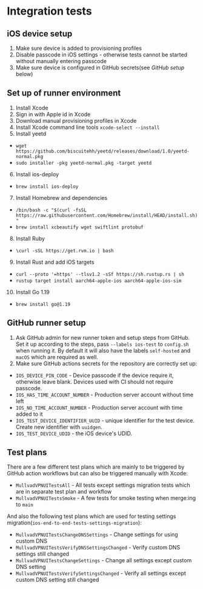 # Integration tests

## iOS device setup
1. Make sure device is added to provisioning profiles
2. Disable passcode in iOS settings - otherwise tests cannot be started without manually entering passcode
3. Make sure device is configured in GitHub secrets(see *GitHub setup* below)

## Set up of runner environment
1. Install Xcode
2. Sign in with Apple id in Xcode
3. Download manual provisioning profiles in Xcode
4. Install Xcode command line tools `xcode-select --install`
5. Install yeetd
 - `wget https://github.com/biscuitehh/yeetd/releases/download/1.0/yeetd-normal.pkg`
 - `sudo installer -pkg yeetd-normal.pkg -target yeetd`
6. Install ios-deploy
  - `brew install ios-deploy`
7. Install Homebrew and dependencies
  - `/bin/bash -c "$(curl -fsSL https://raw.githubusercontent.com/Homebrew/install/HEAD/install.sh)"`
  - `brew install xcbeautify wget swiftlint protobuf`
8. Install Ruby
  - `\curl -sSL https://get.rvm.io | bash`
9. Install Rust and add iOS targets
  - `curl --proto '=https' --tlsv1.2 -sSf https://sh.rustup.rs | sh`
  - `rustup target install aarch64-apple-ios aarch64-apple-ios-sim`
10. Install Go 1.19
  - `brew install go@1.19`

## GitHub runner setup
1. Ask GitHub admin for new runner token and setup steps from GitHub. Set it up according to the steps, pass `--labels ios-test` to `config.sh` when running it. By default it will also have the labels `self-hosted` and `macOS` which are required as well.
2. Make sure GitHub actions secrets for the repository are correctly set up:
  - `IOS_DEVICE_PIN_CODE` - Device passcode if the device require it, otherwise leave blank. Devices used with CI should not require passcode.
  - `IOS_HAS_TIME_ACCOUNT_NUMBER` - Production server account without time left
  - `IOS_NO_TIME_ACCOUNT_NUMBER` - Production server account with time added to it
  - `IOS_TEST_DEVICE_IDENTIFIER_UUID` - unique identifier for the test device. Create new identifier with `uuidgen`.
  - `IOS_TEST_DEVICE_UDID` - the iOS device's UDID.

## Test plans
There are a few different test plans which are mainly to be triggered by GitHub action workflows but can also be triggered manually with Xcode:
* `MullvadVPNUITestsAll` - All tests except settings migration tests which are in separate test plan and workflow
* `MullvadVPNUITestsSmoke` - A few tests for smoke testing when merge:ing to `main`

And also the following test plans which are used for testing settings migration(`ios-end-to-end-tests-settings-migration`):

* `MullvadVPNUITestsChangeDNSSettings` - Change settings for using custom DNS
* `MullvadVPNUITestsVerifyDNSSettingsChanged` - Verify custom DNS settings still changed
* `MullvadVPNUITestsChangeSettings` - Change all settings except custom DNS setting
* `MullvadVPNUITestsVerifySettingsChanged` - Verify all settings except custom DNS setting still changed
